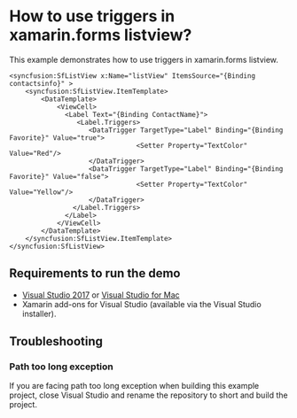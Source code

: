 # How to use triggers in xamarin.forms listview?

This example demonstrates how to use triggers in xamarin.forms listview.

```
<syncfusion:SfListView x:Name="listView" ItemsSource="{Binding contactsinfo}" >
	<syncfusion:SfListView.ItemTemplate>
    	<DataTemplate>
        	<ViewCell>
			  <Label Text="{Binding ContactName}">
    			 <Label.Triggers>
       				<DataTrigger TargetType="Label" Binding="{Binding Favorite}" Value="true">
         						<Setter Property="TextColor" Value="Red"/>
       				</DataTrigger>
       				<DataTrigger TargetType="Label" Binding="{Binding Favorite}" Value="false">
         						<Setter Property="TextColor" Value="Yellow"/>
       				</DataTrigger>
     			</Label.Triggers>
			  </Label>
            </ViewCell>
        </DataTemplate>
    </syncfusion:SfListView.ItemTemplate>
</syncfusion:SfListView>

```
## Requirements to run the demo

* [Visual Studio 2017](https://visualstudio.microsoft.com/downloads/) or [Visual Studio for Mac](https://visualstudio.microsoft.com/vs/mac/)
* Xamarin add-ons for Visual Studio (available via the Visual Studio installer).

## Troubleshooting

### Path too long exception

If you are facing path too long exception when building this example project, close Visual Studio and rename the repository to short and build the project.
